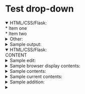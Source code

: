 # Test drop-down

<details open>
  <summary>HTML/CSS/Flask:</summary>
* Item one</br>
* Item two</br>
</details>

<details>
  <summary>Other:</summary>
* Item one</br>
* Item two</br>
</details>


<details>
<summary>Sample output:</summary>

CONTENT
</details>

<details open>
<summary>HTML/CSS/Flask:</summary>
  CONTENT
</details>


<details>
<summary>Sample edit:</summary>

CONTENT
</details>

<details>
<summary>Sample browser display contents:</summary>

CONTENT
</details>

<details>
<summary>Sample <code></code> contents:</summary>

CONTENT
</details>

<details>
<summary>Sample current <code></code> contents:</summary>

CONTENT
</details>

<details>
<summary>Sample <code></code> addition:</summary>

CONTENT
</details>

<details>
<summary><code></code></summary>

CONTENT
</details>
